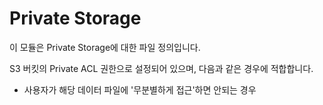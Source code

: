 # Private Storage

이 모듈은 Private Storage에 대한 파일 정의입니다.

S3 버킷의 Private ACL 권한으로 설정되어 있으며, 다음과 같은 경우에 적합합니다.

- 사용자가 해당 데이터 파일에 '무분별하게 접근'하면 안되는 경우